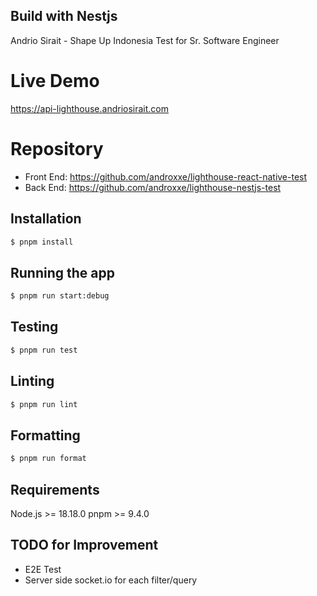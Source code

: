 ## Build with Nestjs

Andrio Sirait - Shape Up Indonesia Test for Sr. Software Engineer

# Live Demo

https://api-lighthouse.andriosirait.com

# Repository

- Front End: https://github.com/androxxe/lighthouse-react-native-test
- Back End: https://github.com/androxxe/lighthouse-nestjs-test

## Installation

```bash
$ pnpm install
```

## Running the app

```bash
$ pnpm run start:debug
```

## Testing

```bash
$ pnpm run test
```

## Linting

```bash
$ pnpm run lint
```

## Formatting

```bash
$ pnpm run format
```

## Requirements

Node.js >= 18.18.0
pnpm >= 9.4.0

## TODO for Improvement

- E2E Test
- Server side socket.io for each filter/query
